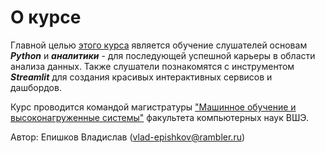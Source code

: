 # О курсе

Главной целью [этого курса](https://stepik.org/course/194633) является обучение слушателей основам ***Python*** и ***аналитики*** - для последующей успешной карьеры в области анализа данных. Также слушатели познакомятся с инструментом ***Streamlit*** для создания красивых интерактивных сервисов и дашбордов.

Курс проводится командой магистратуры ["Машинное обучение и высоконагруженные системы"](https://www.hse.ru/ma/mlds/) факультета компьютерных наук ВШЭ.

Автор: Епишков Владислав (vlad-epishkov@rambler.ru)
